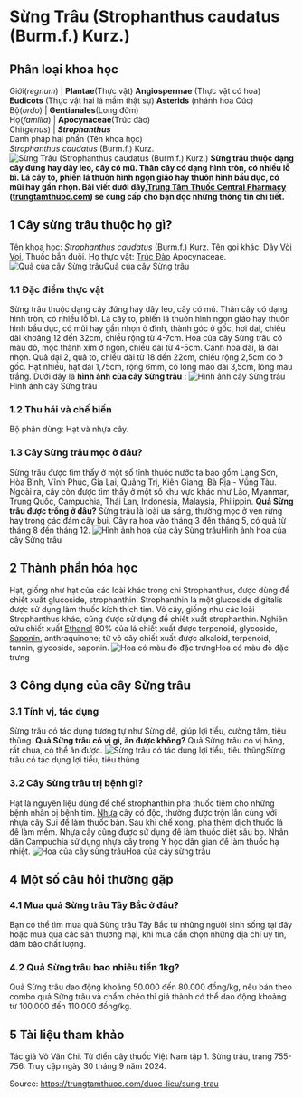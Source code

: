# Sừng Trâu (Strophanthus caudatus (Burm.f.) Kurz.)

Phân loại khoa học  
---  
Giới(_regnum_) |  **Plantae**(Thực vật) **Angiospermae** (Thực vật có hoa) **Eudicots** (Thực vật hai lá mầm thật sự) **Asterids** (nhánh hoa Cúc)  
Bộ(_ordo_) | **Gentianales**(Long đởm)  
Họ(_familia_) | **Apocynaceae**(Trúc đào)  
Chi(_genus_) | **_Strophanthus_**  
Danh pháp hai phần (Tên khoa học)  
_Strophanthus caudatus_ (Burm.f.) Kurz.  
![Sừng Trâu \(Strophanthus caudatus \(Burm.f.\) Kurz.\)](https://trungtamthuoc.com/images/others/hinh-anh-cay-sung-trau-0-7336.jpg)
**Sừng trâu thuộc dạng cây đứng hay dây leo, cây có mũ. Thân cây có dạng hình tròn, có nhiều lỗ bì. Lá cây to, phiến lá thuôn hình ngọn giáo hay thuôn hình bầu dục, có mũi hay gần nhọn. Bài viết dưới đây,[Trung Tâm Thuốc Central Pharmacy](https://trungtamthuoc.com/ "Trung Tâm Thuốc Central Pharmacy") ([trungtamthuoc.com](https://trungtamthuoc.com/ "trungtamthuoc.com")) sẽ cung cấp cho bạn đọc những thông tin chi tiết.**
##  1 Cây sừng trâu thuộc họ gì?
Tên khoa học: _Strophanthus caudatus_ (Burm.f.) Kurz.
Tên gọi khác: Dây [Vòi Voi](https://trungtamthuoc.com/duoc-lieu/cay-voi-voi "Vòi Voi"), Thuốc bắn đuôi.
Họ thực vật: [Trúc Đào](https://trungtamthuoc.com/duoc-lieu/cay-truc-dao "Trúc Đào") Apocynaceae.
![Quả của cây Sừng trâu](https://trungtamthuoc.com/images/item/hinh-anh-cay-sung-trau-5.jpg)Quả của cây Sừng trâu
### 1.1 Đặc điểm thực vật
Sừng trâu thuộc dạng cây đứng hay dây leo, cây có mũ.
Thân cây có dạng hình tròn, có nhiều lỗ bì.
Lá cây to, phiến lá thuôn hình ngọn giáo hay thuôn hình bầu dục, có mũi hay gần nhọn ở đỉnh, thành góc ở gốc, hơi dai, chiều dài khoảng 12 đến 32cm, chiều rộng từ 4-7cm.
Hoa của cây Sừng trâu có màu đỏ, mọc thành xim ở ngọn, chiều dài từ 4-5cm. Cánh hoa dài, lá đài nhọn.
Quả đại 2, quả to, chiều dài từ 18 đến 22cm, chiều rộng 2,5cm đo ở gốc.
Hạt nhiều, hạt dài 1,75cm, rộng 6mm, có lông mào dài 3,5cm, lông màu trắng.
Dưới đây là **hình ảnh của cây Sừng trâu** :
![Hình ảnh cây Sừng trâu](https://trungtamthuoc.com/images/item/hinh-anh-cay-sung-trau.jpg)Hình ảnh cây Sừng trâu
### 1.2 Thu hái và chế biến
Bộ phận dùng: Hạt và nhựa cây.
### 1.3 Cây Sừng trâu mọc ở đâu?
Sừng trâu được tìm thấy ở một số tỉnh thuộc nước ta bao gồm Lạng Sơn, Hòa Bình, Vĩnh Phúc, Gia Lai, Quảng Trị, Kiên Giang, Bà Rịa - Vũng Tàu.
Ngoài ra, cây còn được tìm thấy ở một số khu vực khác như Lào, Myanmar, Trung Quốc, Campuchia, Thái Lan, Indonesia, Malaysia, Philippin.
**Quả Sừng trâu được trồng ở đâu?** Sừng trâu là loài ưa sáng, thường mọc ở ven rừng hay trong các đám cây bụi.
Cây ra hoa vào tháng 3 đến tháng 5, có quả từ tháng 8 đến tháng 12.
![Hình ảnh hoa của cây Sừng trâu](https://trungtamthuoc.com/images/item/hinh-anh-cay-sung-trau-1.jpg)Hình ảnh hoa của cây Sừng trâu
##  2 Thành phần hóa học
Hạt, giống như hạt của các loài khác trong chi Strophanthus, được dùng để chiết xuất glucoside, strophanthin. Strophanthin là một glucoside digitalis được sử dụng làm thuốc kích thích tim.
Vỏ cây, giống như các loài Strophanthus khác, cũng được sử dụng để chiết xuất strophanthin.
Nghiên cứu chiết xuất [Ethanol](https://trungtamthuoc.com/hoat-chat/ethanol "Ethanol") 80% của lá chiết xuất được terpenoid, glycoside, [Saponin](https://trungtamthuoc.com/hoat-chat/saponin "Saponin"), anthraquinone; từ vỏ cây chiết xuất được alkaloid, terpenoid, tannin, glycoside, saponin.
![Hoa có màu đỏ đặc trưng](https://trungtamthuoc.com/images/item/hinh-anh-cay-sung-trau-2.jpg)Hoa có màu đỏ đặc trưng
##  3 Công dụng của cây Sừng trâu
### 3.1 Tính vị, tác dụng
Sừng trâu có tác dụng tương tự như Sừng dê, giúp lợi tiểu, cường tâm, tiêu thũng.
**Quả Sừng trâu có vị gì, ăn được không?** Quả Sừng trâu có vị hăng, rất chua, có thể ăn được.
![Sừng trâu có tác dụng lợi tiểu, tiêu thũng](https://trungtamthuoc.com/images/item/hinh-anh-cay-sung-trau-3.jpg)Sừng trâu có tác dụng lợi tiểu, tiêu thũng
### 3.2 Cây Sừng trâu trị bệnh gì?
Hạt là nguyên liệu dùng để chế strophanthin pha thuốc tiêm cho những bệnh nhân bị bệnh tim.
[Nhựa](https://trungtamthuoc.com/hoat-chat/nhua "Nhựa") cây có độc, thường được trộn lẫn cùng với nhựa cây Sui để làm thuốc bắn. Sau khi chế xong, pha thêm dịch thuốc lá để làm mềm.
Nhựa cây cũng được sử dụng để làm thuốc diệt sâu bọ. Nhân dân Campuchia sử dụng nhựa cây trong Y học dân gian để làm thuốc hạ nhiệt.
![Hoa của cây sừng trâu](https://trungtamthuoc.com/images/item/hinh-anh-cay-sung-trau-4.jpg)Hoa của cây sừng trâu
##  4 Một số câu hỏi thường gặp
### 4.1 Mua quả Sừng trâu Tây Bắc ở đâu?
Bạn có thể tìm mua quả Sừng trâu Tây Bắc từ những người sinh sống tại đây hoặc mua qua các sàn thương mại, khi mua cần chọn những địa chỉ uy tín, đảm bảo chất lượng.
### 4.2 Quả Sừng trâu bao nhiêu tiền 1kg?
Quả Sừng trâu dao động khoảng 50.000 đến 80.000 đồng/kg, nếu bán theo combo quả Sừng trâu và chẩm chéo thì giá thành có thể dao động khoảng từ 100.000 đến 110.000 đồng/kg.
##  5 Tài liệu tham khảo
Tác giả Võ Văn Chi. Từ điển cây thuốc Việt Nam tập 1. Sừng trâu, trang 755-756. Truy cập ngày 30 tháng 9 năm 2024.


Source: https://trungtamthuoc.com/duoc-lieu/sung-trau